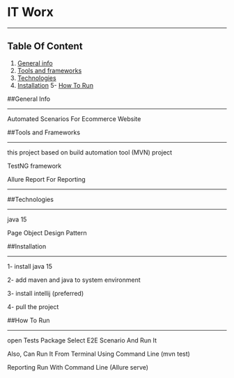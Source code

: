 # IT Worx
 *** 
## Table Of Content 
1. [General info](#General-Info)
2. [Tools and frameworks](#tools-and-frameworks)
3. [Technologies](#technologies)
4. [Installation](#installation)
5- [How To Run](#How-To-Run)

##General Info 
***

Automated Scenarios For Ecommerce Website


##Tools and Frameworks
***
this project based on build automation tool (MVN) project

 TestNG framework
 
 Allure Report For Reporting  

***

##Technologies
***
java 15 

Page Object Design Pattern

##Installation
***
1- install java 15 

2- add maven and java to system environment 

3- install intellij (preferred)

4- pull the project 

##How To Run 
***
open Tests Package 
Select E2E Scenario And Run It 

Also, Can Run It From Terminal Using Command Line (mvn test)

Reporting Run With Command Line (Allure serve)





